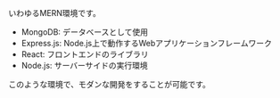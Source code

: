 いわゆるMERN環境です。

- MongoDB: データベースとして使用
- Express.js: Node.js上で動作するWebアプリケーションフレームワーク
- React: フロントエンドのライブラリ
- Node.js: サーバーサイドの実行環境

このような環境で、モダンな開発をすることが可能です。
